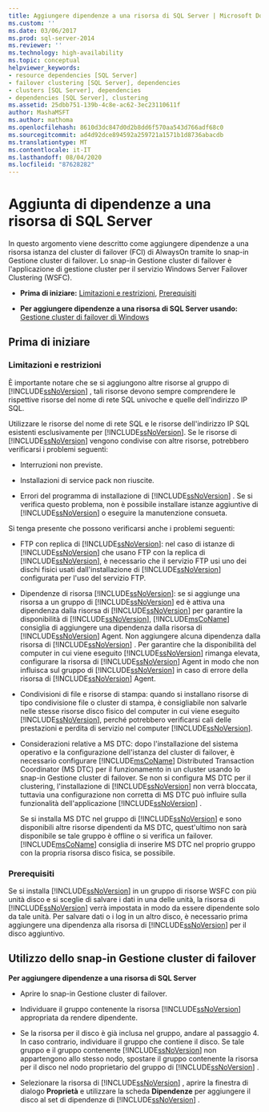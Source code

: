 ```yaml
---
title: Aggiungere dipendenze a una risorsa di SQL Server | Microsoft Docs
ms.custom: ''
ms.date: 03/06/2017
ms.prod: sql-server-2014
ms.reviewer: ''
ms.technology: high-availability
ms.topic: conceptual
helpviewer_keywords:
- resource dependencies [SQL Server]
- failover clustering [SQL Server], dependencies
- clusters [SQL Server], dependencies
- dependencies [SQL Server], clustering
ms.assetid: 25dbb751-139b-4c8e-ac62-3ec23110611f
author: MashaMSFT
ms.author: mathoma
ms.openlocfilehash: 8610d3dc847d0d2b8dd6f570aa543d766adf68c0
ms.sourcegitcommit: ad4d92dce894592a259721a1571b1d8736abacdb
ms.translationtype: MT
ms.contentlocale: it-IT
ms.lasthandoff: 08/04/2020
ms.locfileid: "87628282"
---
```

# <a name="add-dependencies-to-a-sql-server-resource"></a>Aggiunta di dipendenze a una risorsa di SQL Server
  In questo argomento viene descritto come aggiungere dipendenze a una risorsa istanza del cluster di failover (FCI) di AlwaysOn tramite lo snap-in Gestione cluster di failover. Lo snap-in Gestione cluster di failover è l'applicazione di gestione cluster per il servizio Windows Server Failover Clustering (WSFC).  
  
-   **Prima di iniziare:**  [Limitazioni e restrizioni](#Restrictions), [Prerequisiti](#Prerequisites)  
  
-   **Per aggiungere dipendenze a una risorsa di SQL Server usando:** [Gestione cluster di failover di Windows](#WinClusManager)  
  
##  <a name="before-you-begin"></a><a name="BeforeYouBegin"></a> Prima di iniziare  
  
###  <a name="limitations-and-restrictions"></a><a name="Restrictions"></a> Limitazioni e restrizioni  
 È importante notare che se si aggiungono altre risorse al gruppo di [!INCLUDE[ssNoVersion](../../../includes/ssnoversion-md.md)] , tali risorse devono sempre comprendere le rispettive risorse del nome di rete SQL univoche e quelle dell'indirizzo IP SQL.  
  
 Utilizzare le risorse del nome di rete SQL e le risorse dell'indirizzo IP SQL esistenti esclusivamente per [!INCLUDE[ssNoVersion](../../../includes/ssnoversion-md.md)]. Se le risorse di [!INCLUDE[ssNoVersion](../../../includes/ssnoversion-md.md)] vengono condivise con altre risorse, potrebbero verificarsi i problemi seguenti:  
  
-   Interruzioni non previste.  
  
-   Installazioni di service pack non riuscite.  
  
-   Errori del programma di installazione di [!INCLUDE[ssNoVersion](../../../includes/ssnoversion-md.md)] . Se si verifica questo problema, non è possibile installare istanze aggiuntive di [!INCLUDE[ssNoVersion](../../../includes/ssnoversion-md.md)] o eseguire la manutenzione consueta.  
  
 Si tenga presente che possono verificarsi anche i problemi seguenti:  
  
-   FTP con replica di [!INCLUDE[ssNoVersion](../../../includes/ssnoversion-md.md)]: nel caso di istanze di [!INCLUDE[ssNoVersion](../../../includes/ssnoversion-md.md)] che usano FTP con la replica di [!INCLUDE[ssNoVersion](../../../includes/ssnoversion-md.md)], è necessario che il servizio FTP usi uno dei dischi fisici usati dall'installazione di [!INCLUDE[ssNoVersion](../../../includes/ssnoversion-md.md)] configurata per l'uso del servizio FTP.  
  
-   Dipendenze di risorsa [!INCLUDE[ssNoVersion](../../../includes/ssnoversion-md.md)]: se si aggiunge una risorsa a un gruppo di [!INCLUDE[ssNoVersion](../../../includes/ssnoversion-md.md)] ed è attiva una dipendenza dalla risorsa di [!INCLUDE[ssNoVersion](../../../includes/ssnoversion-md.md)] per garantire la disponibilità di [!INCLUDE[ssNoVersion](../../../includes/ssnoversion-md.md)], [!INCLUDE[msCoName](../../../includes/msconame-md.md)] consiglia di aggiungere una dipendenza dalla risorsa di [!INCLUDE[ssNoVersion](../../../includes/ssnoversion-md.md)] Agent. Non aggiungere alcuna dipendenza dalla risorsa di [!INCLUDE[ssNoVersion](../../../includes/ssnoversion-md.md)] . Per garantire che la disponibilità del computer in cui viene eseguito [!INCLUDE[ssNoVersion](../../../includes/ssnoversion-md.md)] rimanga elevata, configurare la risorsa di [!INCLUDE[ssNoVersion](../../../includes/ssnoversion-md.md)] Agent in modo che non influisca sul gruppo di [!INCLUDE[ssNoVersion](../../../includes/ssnoversion-md.md)] in caso di errore della risorsa di [!INCLUDE[ssNoVersion](../../../includes/ssnoversion-md.md)] Agent.  
  
-   Condivisioni di file e risorse di stampa: quando si installano risorse di tipo condivisione file o cluster di stampa, è consigliabile non salvarle nelle stesse risorse disco fisico del computer in cui viene eseguito [!INCLUDE[ssNoVersion](../../../includes/ssnoversion-md.md)], perché potrebbero verificarsi cali delle prestazioni e perdita di servizio nel computer [!INCLUDE[ssNoVersion](../../../includes/ssnoversion-md.md)].  
  
-   Considerazioni relative a MS DTC: dopo l'installazione del sistema operativo e la configurazione dell'istanza del cluster di failover, è necessario configurare [!INCLUDE[msCoName](../../../includes/msconame-md.md)] Distributed Transaction Coordinator (MS DTC) per il funzionamento in un cluster usando lo snap-in Gestione cluster di failover. Se non si configura MS DTC per il clustering, l'installazione di [!INCLUDE[ssNoVersion](../../../includes/ssnoversion-md.md)] non verrà bloccata, tuttavia una configurazione non corretta di MS DTC può influire sulla funzionalità dell'applicazione [!INCLUDE[ssNoVersion](../../../includes/ssnoversion-md.md)] .  
  
     Se si installa MS DTC nel gruppo di [!INCLUDE[ssNoVersion](../../../includes/ssnoversion-md.md)] e sono disponibili altre risorse dipendenti da MS DTC, quest'ultimo non sarà disponibile se tale gruppo è offline o si verifica un failover. [!INCLUDE[msCoName](../../../includes/msconame-md.md)] consiglia di inserire MS DTC nel proprio gruppo con la propria risorsa disco fisica, se possibile.  
  
###  <a name="prerequisites"></a><a name="Prerequisites"></a> Prerequisiti  
 Se si installa [!INCLUDE[ssNoVersion](../../../includes/ssnoversion-md.md)] in un gruppo di risorse WSFC con più unità disco e si sceglie di salvare i dati in una delle unità, la risorsa di [!INCLUDE[ssNoVersion](../../../includes/ssnoversion-md.md)] verrà impostata in modo da essere dipendente solo da tale unità. Per salvare dati o i log in un altro disco, è necessario prima aggiungere una dipendenza alla risorsa di [!INCLUDE[ssNoVersion](../../../includes/ssnoversion-md.md)] per il disco aggiuntivo.  
  
##  <a name="using-the-failover-cluster-manager-snap-in"></a><a name="WinClusManager"></a> Utilizzo dello snap-in Gestione cluster di failover  
 **Per aggiungere dipendenze a una risorsa di SQL Server**  
  
-   Aprire lo snap-in Gestione cluster di failover.  
  
-   Individuare il gruppo contenente la risorsa [!INCLUDE[ssNoVersion](../../../includes/ssnoversion-md.md)] appropriata da rendere dipendente.  
  
-   Se la risorsa per il disco è già inclusa nel gruppo, andare al passaggio 4. In caso contrario, individuare il gruppo che contiene il disco. Se tale gruppo e il gruppo contenente [!INCLUDE[ssNoVersion](../../../includes/ssnoversion-md.md)] non appartengono allo stesso nodo, spostare il gruppo contenente la risorsa per il disco nel nodo proprietario del gruppo di [!INCLUDE[ssNoVersion](../../../includes/ssnoversion-md.md)] .  
  
-   Selezionare la risorsa di [!INCLUDE[ssNoVersion](../../../includes/ssnoversion-md.md)] , aprire la finestra di dialogo **Proprietà** e utilizzare la scheda **Dipendenze** per aggiungere il disco al set di dipendenze di [!INCLUDE[ssNoVersion](../../../includes/ssnoversion-md.md)] .  
  
  
